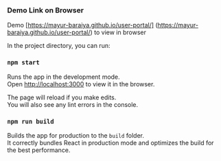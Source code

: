 

### Demo Link on Browser
Demo [https://mayur-baraiya.github.io/user-portal/] (https://mayur-baraiya.github.io/user-portal/) to view in browser

In the project directory, you can run:

### `npm start`

Runs the app in the development mode.\
Open [http://localhost:3000](http://localhost:3000) to view it in the browser.



The page will reload if you make edits.\
You will also see any lint errors in the console.


### `npm run build`

Builds the app for production to the `build` folder.\
It correctly bundles React in production mode and optimizes the build for the best performance.


